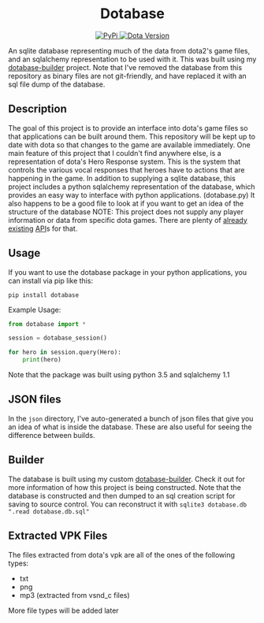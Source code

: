 <h1 align="center">Dotabase</h1>

<p align="center">
	<a href="https://pypi.org/project/dotabase/">
		<img alt="PyPi" src="https://img.shields.io/pypi/v/dotabase.svg?style=for-the-badge&logo=pypi">
	</a>
	<a href="https://www.dota2.com/patches/">
		<img alt="Dota Version" src="https://img.shields.io/endpoint?url=https://raw.githubusercontent.com/mdiller/dotabase/master/DOTA_VERSION">
	</a>
</p>

An sqlite database representing much of the data from dota2's game files, and an sqlalchemy representation to be used with it. This was built using my [dotabase-builder](https://github.com/mdiller/dotabase-builder) project. Note that I've removed the database from this repository as binary files are not git-friendly, and have replaced it with an sql file dump of the database.

## Description
The goal of this project is to provide an interface into dota's game files so that applications can be built around them. This repository will be kept up to date with dota so that changes to the game are available immediately. 
One main feature of this project that I couldn't find anywhere else, is a representation of dota's Hero Response system. This is the system that controls the various vocal responses that heroes have to actions that are happening in the game. 
In addition to supplying a sqlite database, this project includes a python sqlalchemy representation of the database, which provides an easy way to interface with python applications. (dotabase.py) It also happens to be a good file to look at if you want to get an idea of the structure of the database
NOTE: This project does not supply any player information or data from specific dota games. There are plenty of [already](http://dev.dota2.com/showthread.php?t=47115 "Dota 2 Match History API") [existing](https://steamcommunity.com/dev "Steam Web API") [API](http://docs.opendota.com/ "OpenDota/Yasp API")s for that.

## Usage

If you want to use the dotabase package in your python applications, you can install via pip like this:
```
pip install dotabase
```

Example Usage:
```python
from dotabase import *

session = dotabase_session()

for hero in session.query(Hero):
	print(hero)
```
Note that the package was built using python 3.5 and sqlalchemy 1.1

## JSON files

In the `json` directory, I've auto-generated a bunch of json files that give you an idea of what is inside the database. These are also useful for seeing the difference between builds.

## Builder
The database is built using my custom [dotabase-builder](https://github.com/mdiller/dotabase-builder "Dotabase Builder"). Check it out for more information of how this project is being constructed. Note that the database is constructed and then dumped to an sql creation script for saving to source control. You can reconstruct it with `sqlite3 dotabase.db ".read dotabase.db.sql"`

## Extracted VPK Files
The files extracted from dota's vpk are all of the ones of the following types:
- txt
- png
- mp3 (extracted from vsnd_c files)

More file types will be added later